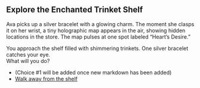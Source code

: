 ## Explore the Enchanted Trinket Shelf

Ava picks up a silver bracelet with a glowing charm. The moment she clasps it on her wrist, a tiny holographic map appears in the air, showing hidden locations in the store. The map pulses at one spot labeled “Heart’s Desire.” 

You approach the shelf filled with shimmering trinkets. One silver bracelet catches your eye.  
What will you do?  

- (Choice #1 will be added once new markdown has been added)
- [Walk away from the shelf](intro.md)